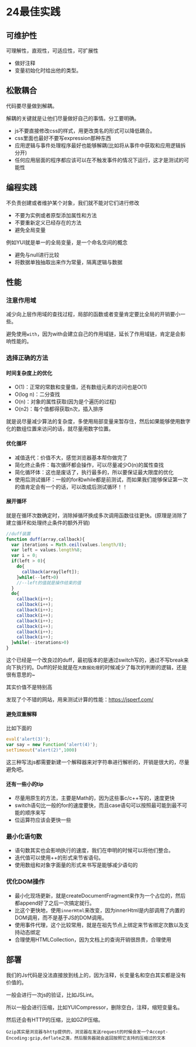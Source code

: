 # 24最佳实践
## 可维护性
可理解性，直观性，可适应性，可扩展性

 - 做好注释
 - 变量初始化时给出他的类型。

## 松散耦合
代码要尽量做到解耦。

解耦的关键就是让他们尽量做好自己的事情。分工要明确。

 - js不要直接修改css的样式，用更改类名的形式可以降低耦合。
 - css里面也最好不要写expression那种东西
 - 应用逻辑与事件处理程序最好也能够解耦(比如将从事件中获取和应用逻辑拆分开)
 - 任何应用层面的程序都应该可以在不触发事件的情况下运行，这才是测试的可能性

## 编程实践
不负责创建或者维护某个对象，我们就不能对它们进行修改

 - 不要为实例或者原型添加属性和方法
 - 不要重新定义已经存在的方法
 - 避免全局变量

例如YUI就是单一的全局变量，是一个命名空间的概念

 - 避免与null进行比较
 - 将数据单独抽取出来作为常量，隔离逻辑与数据

## 性能
### 注意作用域
减少向上层作用域的查找过程，局部的函数或者变量肯定要比全局的开销要小一些。

避免使用`with`，因为with会建立自己的作用域链，延长了作用域链，肯定是会影响性能的。

### 选择正确的方法
#### 时间复杂度上的优化

 - O(1)：正常的常数和变量值，还有数组元素的访问也是O(1)
 - O(log n)：二分查找
 - O(n)：对象的属性获取(因为是个遍历的过程)
 - O(n2)：每个值都得获取n次，插入排序

就是说尽量减少算法的复杂度，多使用局部变量来暂存住，然后如果能够使用数字化的数组位置来访问的话，就尽量用数字位置。

#### 优化循环

 - 减值迭代：价值不大，感觉浏览器基本帮你做完了
 - 简化终止条件：每次循环都会操作，可以尽量减少O(n)的属性查找
 - 简化循环体：这也是废话了，执行最多的，所以要保证最大限度的优化
 - 使用后测试循环：一般的for和while都是前测试，而如果我们能够保证第一次的值肯定会有一个的话，可以改成后测试循环！！

#### 展开循环
就是在循环次数确定时，消除掉循环换成多次调用函数往往更快。(原理是消除了建立循环和处理终止条件的额外开销)

```javascript
//duff装置
function duff(array,callback){
  var iterations = Math.ceil(values.length/8);
  var left = values.length%8;
  var i = 0;
  if(left > 0){
    do{
      callback(array[left]);
    }while(--left>0)
    //--left的值就是操作结束的值
  }
  do{
    callback(i++);
    callback(i++);
    callback(i++);
    callback(i++);
    callback(i++);
    callback(i++);
    callback(i++);
    callback(i++);
  }while(--iterations>0)
}
```

这个已经是一个改良过的duff，最初版本的是通过switch写的，通过不写break来向下执行的。Duff的好处就是在`大数据处理`的时候减少了每次的判断的逻辑，还是很有意思的~

其实价值不是特别高

发现了个不错的网站，用来测试计算的性能：https://jsperf.com/

#### 避免双重解释
比如下面的

```javascript
eval('alert(3)');
var say = new Function('alert(4)');
setTimeout("alert(2)",1000)
```

这三种写法js都需要新建一个解释器来对字符串进行解析的，开销是很大的，尽量避免吧。

#### 还有一些小的tip

 - 尽量用原生的方法，主要是Math的，因为这些事c/c++写的，速度更快
 - switch语句比一般的for的速度要快，而且case语句可以按照最可能到最不可能的顺序来写
 - 位运算符应该会更快一些

### 最小化语句数

 - 语句数其实也会影响执行的速度，我们在申明的时候可以将他们整合。
 - 迭代值可以使用++的形式来节省语句。
 - 使用数组和对象字面量的形式来书写是能够减少语句的

### 优化DOM操作

 - 最小化现场更新，就是createDocumentFragment来作为一个占位的，然后都append好了之后一次搞定就行。
 - 比这个更快地，使用`innerHtml`来改变，因为innerHtml是内部调用了内置的DOM调用，而不是基于JS的DOM调用。
 - 使用事件代理，这个比较常用，就是在祖先节点上绑定来节省绑定次数以及支持动态绑定
 - 合理使用HTMLCollection，因为文档上的查询开销很昂贵，合理使用

## 部署
我们的Js代码是没法直接放到线上的，因为注释，长变量名和空白其实都是没有价值的。

一般会进行一次js的验证，比如JSLint。

所以一般会进行压缩，比如YUICompressor，删除空白，注释，缩短变量名。

然后还会有HTTP的压缩，比如GZIP压缩。

    Gzip其实是浏览器与http提供的，浏览器在发送request的时候会发一个Accept-Encoding:gzip,deflate之类，然后服务器就会返回按照它支持的压缩过的文本
